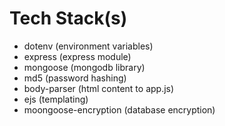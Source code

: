 # Tech Stack(s)
- dotenv (environment variables)
- express (express module)
- mongoose (mongodb library)
- md5 (password hashing)
- body-parser (html content to app.js)
- ejs (templating)
- moongoose-encryption (database encryption)